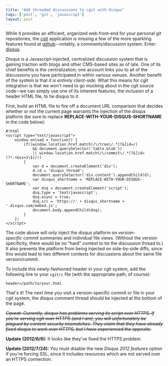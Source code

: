 ```yaml
---
title: "Add threaded discussions to cgit with disqus"
tags: ['post', 'git', 'javascript']
layout: post
---
```


While it provides an efficient, organized web front-end for your
personal git repositories, the [cgit](https://github.com/kevclark/cgit)
application is missing a few of the more sparkling features found at
[github](https://github.com)--notably, a comments/discussion system.
Enter: [disqus](https://disqus.com).<!--more-->

Disqus is a Javascript-injected, centralized discussion system that is
gaining traction with blogs and other CMS-based sites as of late. One of
its chief benefits is the centralization; one account links you to all
of the discussions you have participated in within various venues.
Another benefit of the system is that *it is entirely client-side.* What
this means for cgit integration is that we won't need to go mucking
about in the cgit source code--we can simply use one of its inherent
features, the inclusion of a header HTML file, to tie disqus to it.

First, build an HTML file to fire off a document URL comparison that
decides whether or not the current page warrants the injection of the
disqus platform (be sure to replace
**REPLACE-WITH-YOUR-DISQUS-SHORTNAME** in the code below):

    #!html
    <script type="text/javascript">
        window.onload = function() {
            if((window.location.href.match(/\/tree\/.*[?&]id=/)
                && document.querySelector('table.blob'))
                || window.location.href.match(/\/commit\/.*[?&]id=(?!.+&ss=1\$)/))
            {
                var d = document.createElement('div');
                d.id = 'disqus_thread';
                document.querySelector('div.content').appendChild(d);
                var disqus_shortname = 'REPLACE-WITH-YOUR-DISQUS-SHORTNAME';
                var dsq = document.createElement('script');
                dsq.type = 'text/javascript';
                dsq.async = true;
                dsq.src = 'https://' + disqus_shortname + '.disqus.com/embed.js';
                document.body.appendChild(dsq);
            }
        };
    </script>

The code above will only inject the disqus platform on
*version-specific* commit summaries and individual file views. (Without
the version specificity, there would be no "hard" context to tie the
discussion thread to.) It also prevents the platform from being injected
on side-by-side diffs, since this would lead to two different contexts
for discussions about the same file version/commit.

To include this newly-fashioned header in your cgit system, add the
following line to your `cgitrc` file (with the appropriate path, of
course):

    header=/path/to/your.html

That's it! The next time you visit a version-specific commit or file in
your cgit system, the disqus comment thread should be injected at the
bottom of the page.

*~~Caveat: Currently, disqus has problems serving its script over HTTPS.
If you're serving cgit over HTTPS (and I am), you will unfortunately be
plagued by content security mismatches. They claim that they have
already fixed disqus to work over HTTPS, but I have experienced the
opposite.~~*

**Update (2012/6/6):** It looks like they've fixed the HTTPS problem.

**Update (2012/7/24):** You must disable the new *Disqus 2012 features*
option if you're forcing SSL, since it includes resources which are not
served over an HTTPS connection.
